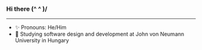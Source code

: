 ### Hi there \(^ ^ )/
---
- ✨ Pronouns: He/Him
- 📕 Studying software design and development at John von Neumann University in Hungary


<!--
**GabiK65/GabiK65** is a ✨ _special_ ✨ repository because its `README.md` (this file) appears on your GitHub profile.

Here are some ideas to get you started:

- 🔭 I’m currently working on ...
- 🌱 I’m currently learning ...
- 👯 I’m looking to collaborate on ...
- 🤔 I’m looking for help with ...
- 💬 Ask me about ...
- 📫 How to reach me: ...
- ⚡ Fun fact: ...
-->
